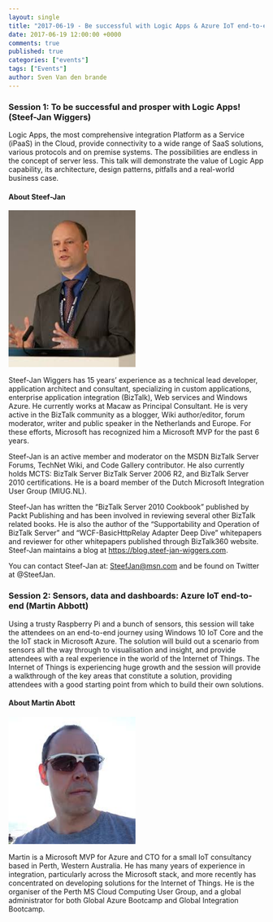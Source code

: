```yaml
---
layout: single
title: "2017-06-19 - Be successful with Logic Apps & Azure IoT end-to-end"
date: 2017-06-19 12:00:00 +0000
comments: true
published: true
categories: ["events"]
tags: ["Events"]
author: Sven Van den brande
---
```



### Session 1: To be successful and prosper with Logic Apps! (Steef-Jan Wiggers)

Logic Apps, the most comprehensive integration Platform as a Service (iPaaS) in the Cloud, provide connectivity to a wide range of SaaS solutions, various protocols and on premise systems. The possibilities are endless in the concept of server less. This talk will demonstrate the value of Logic App capability, its architecture, design patterns, pitfalls and a real-world business case.

#### About Steef-Jan

<img src="/assets/media/speakers/steefjan.jpg" width="250">

Steef-Jan Wiggers has 15 years’ experience as a technical lead developer, application architect and consultant, specializing in custom applications, enterprise application integration (BizTalk), Web services and Windows Azure. He currently works at Macaw as Principal Consultant. He is very active in the BizTalk community as a blogger, Wiki author/editor, forum moderator, writer and public speaker in the Netherlands and Europe. For these efforts, Microsoft has recognized him a Microsoft MVP for the past 6 years.

Steef-Jan is an active member and moderator on the MSDN BizTalk Server Forums, TechNet Wiki, and Code Gallery contributor. He also currently holds MCTS: BizTalk Server BizTalk Server 2006 R2, and BizTalk Server 2010 certifications. He is a board member of the Dutch Microsoft Integration User Group (MIUG.NL).

Steef-Jan has written the “BizTalk Server 2010 Cookbook” published by Packt Publishing and has been involved in reviewing several other BizTalk related books. He is also the author of the “Supportability and Operation of BizTalk Server” and “WCF-BasicHttpRelay Adapter Deep Dive” whitepapers and reviewer for other whitepapers published through BizTalk360 website. Steef-Jan maintains a blog at https://blog.steef-jan-wiggers.com.

You can contact Steef-Jan at: SteefJan@msn.com and be found on Twitter at @SteefJan.



### Session 2: Sensors, data and dashboards: Azure IoT end-to-end (Martin Abbott)

Using a trusty Raspberry Pi and a bunch of sensors, this session will take the attendees on an end-to-end journey using Windows 10 IoT Core and the the IoT stack in Microsoft Azure.
The solution will build out a scenario from sensors all the way through to visualisation and insight, and provide attendees with a real experience in the world of the Internet of Things.
The Internet of Things is experiencing huge growth and the session will provide a walkthrough of the key areas that constitute a solution, providing attendees with a good starting point from which to build their own solutions.

#### About Martin Abott

<img src="/assets/media/speakers/martinabbott.png" width="250">

Martin is a Microsoft MVP for Azure and CTO for a small IoT consultancy based in Perth, Western Australia.
He has many years of experience in integration, particularly across the Microsoft stack, and more recently has concentrated on developing solutions for the Internet of Things.
He is the organiser of the Perth MS Cloud Computing User Group, and a global administrator for both Global Azure Bootcamp and Global Integration Bootcamp.

<br />
<br />